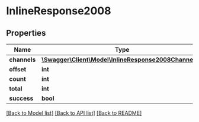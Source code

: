 # InlineResponse2008

## Properties
Name | Type | Description | Notes
------------ | ------------- | ------------- | -------------
**channels** | [**\Swagger\Client\Model\InlineResponse2008Channels[]**](InlineResponse2008Channels.md) |  | [optional] 
**offset** | **int** |  | [optional] 
**count** | **int** |  | [optional] 
**total** | **int** |  | [optional] 
**success** | **bool** |  | [optional] 

[[Back to Model list]](../../README.md#documentation-for-models) [[Back to API list]](../../README.md#documentation-for-api-endpoints) [[Back to README]](../../README.md)

